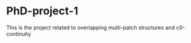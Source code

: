 # PhD-project-1
This is the project related to overlapping multi-patch structures and c0-continuity
